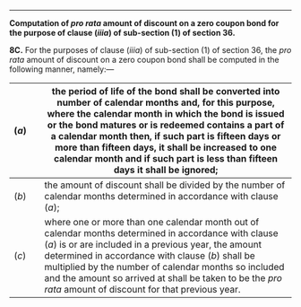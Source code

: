 ****

**Computation of _pro rata_ amount of discount on a zero coupon bond for the purpose of clause (_iiia_) of sub-section (1) of section 36.**

**8C.** For the purposes of clause (_iiia_) of sub-section (1) of section 36, the _pro rata_ amount of discount on a zero coupon bond shall be computed in the following manner, namely:—

(_a_)|  |  the period of life of the bond shall be converted into number of calendar months and, for this purpose, where the calendar month in which the bond is issued or the bond matures or is redeemed contains a part of a calendar month then, if such part is fifteen days or more than fifteen days, it shall be increased to one calendar month and if such part is less than fifteen days it shall be ignored;  
---|---|---  
(_b_)|  |  the amount of discount shall be divided by the number of calendar months determined in accordance with clause (_a_);  
(_c_)|  |  where one or more than one calendar month out of calendar months determined in accordance with clause (_a_) is or are included in a previous year, the amount determined in accordance with clause (_b_) shall be multiplied by the number of calendar months so included and the amount so arrived at shall be taken to be the _pro rata_ amount of discount for that previous year.